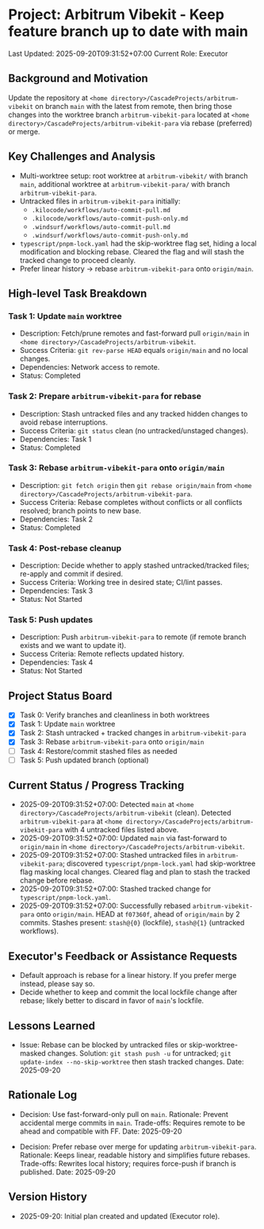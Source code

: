 # Project: Arbitrum Vibekit - Keep feature branch up to date with main

Last Updated: 2025-09-20T09:31:52+07:00
Current Role: Executor

## Background and Motivation

Update the repository at `<home directory>/CascadeProjects/arbitrum-vibekit` on branch `main` with the latest from remote, then bring those changes into the worktree branch `arbitrum-vibekit-para` located at `<home directory>/CascadeProjects/arbitrum-vibekit-para` via rebase (preferred) or merge.

## Key Challenges and Analysis

- Multi-worktree setup: root worktree at `arbitrum-vibekit/` with branch `main`, additional worktree at `arbitrum-vibekit-para/` with branch `arbitrum-vibekit-para`.
- Untracked files in `arbitrum-vibekit-para` initially:
  - `.kilocode/workflows/auto-commit-pull.md`
  - `.kilocode/workflows/auto-commit-push-only.md`
  - `.windsurf/workflows/auto-commit-pull.md`
  - `.windsurf/workflows/auto-commit-push-only.md`
- `typescript/pnpm-lock.yaml` had the skip-worktree flag set, hiding a local modification and blocking rebase. Cleared the flag and will stash the tracked change to proceed cleanly.
- Prefer linear history → rebase `arbitrum-vibekit-para` onto `origin/main`.

## High-level Task Breakdown

### Task 1: Update `main` worktree
- Description: Fetch/prune remotes and fast-forward pull `origin/main` in `<home directory>/CascadeProjects/arbitrum-vibekit`.
- Success Criteria: `git rev-parse HEAD` equals `origin/main` and no local changes.
- Dependencies: Network access to remote.
- Status: Completed

### Task 2: Prepare `arbitrum-vibekit-para` for rebase
- Description: Stash untracked files and any tracked hidden changes to avoid rebase interruptions.
- Success Criteria: `git status` clean (no untracked/unstaged changes).
- Dependencies: Task 1
- Status: Completed

### Task 3: Rebase `arbitrum-vibekit-para` onto `origin/main`
- Description: `git fetch origin` then `git rebase origin/main` from `<home directory>/CascadeProjects/arbitrum-vibekit-para`.
- Success Criteria: Rebase completes without conflicts or all conflicts resolved; branch points to new base.
- Dependencies: Task 2
- Status: Completed

### Task 4: Post-rebase cleanup
- Description: Decide whether to apply stashed untracked/tracked files; re-apply and commit if desired.
- Success Criteria: Working tree in desired state; CI/lint passes.
- Dependencies: Task 3
- Status: Not Started

### Task 5: Push updates
- Description: Push `arbitrum-vibekit-para` to remote (if remote branch exists and we want to update it).
- Success Criteria: Remote reflects updated history.
- Dependencies: Task 4
- Status: Not Started

## Project Status Board

- [x] Task 0: Verify branches and cleanliness in both worktrees
- [x] Task 1: Update `main` worktree
- [x] Task 2: Stash untracked + tracked changes in `arbitrum-vibekit-para`
- [x] Task 3: Rebase `arbitrum-vibekit-para` onto `origin/main`
- [ ] Task 4: Restore/commit stashed files as needed
- [ ] Task 5: Push updated branch (optional)

## Current Status / Progress Tracking

- 2025-09-20T09:31:52+07:00: Detected `main` at `<home directory>/CascadeProjects/arbitrum-vibekit` (clean). Detected `arbitrum-vibekit-para` at `<home directory>/CascadeProjects/arbitrum-vibekit-para` with 4 untracked files listed above.
- 2025-09-20T09:31:52+07:00: Updated `main` via fast-forward to `origin/main` in `<home directory>/CascadeProjects/arbitrum-vibekit`.
- 2025-09-20T09:31:52+07:00: Stashed untracked files in `arbitrum-vibekit-para`; discovered `typescript/pnpm-lock.yaml` had skip-worktree flag masking local changes. Cleared flag and plan to stash the tracked change before rebase.
- 2025-09-20T09:31:52+07:00: Stashed tracked change for `typescript/pnpm-lock.yaml`.
- 2025-09-20T09:31:52+07:00: Successfully rebased `arbitrum-vibekit-para` onto `origin/main`. HEAD at `f07360f`, ahead of `origin/main` by 2 commits. Stashes present: `stash@{0}` (lockfile), `stash@{1}` (untracked workflows).

## Executor's Feedback or Assistance Requests

- Default approach is rebase for a linear history. If you prefer merge instead, please say so.
- Decide whether to keep and commit the local lockfile change after rebase; likely better to discard in favor of `main`'s lockfile.

## Lessons Learned

- Issue: Rebase can be blocked by untracked files or skip-worktree-masked changes.
  Solution: `git stash push -u` for untracked; `git update-index --no-skip-worktree` then stash tracked changes.
  Date: 2025-09-20

## Rationale Log

- Decision: Use fast-forward-only pull on `main`.
  Rationale: Prevent accidental merge commits in `main`.
  Trade-offs: Requires remote to be ahead and compatible with FF.
  Date: 2025-09-20

- Decision: Prefer rebase over merge for updating `arbitrum-vibekit-para`.
  Rationale: Keeps linear, readable history and simplifies future rebases.
  Trade-offs: Rewrites local history; requires force-push if branch is published.
  Date: 2025-09-20

## Version History

- 2025-09-20: Initial plan created and updated (Executor role).
